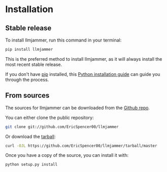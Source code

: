 # Installation

## Stable release

To install llmjammer, run this command in your terminal:

```sh
pip install llmjammer
```

This is the preferred method to install llmjammer, as it will always install the most recent stable release.

If you don't have [pip](https://pip.pypa.io) installed, this [Python installation guide](http://docs.python-guide.org/en/latest/starting/installation/) can guide you through the process.

## From sources

The sources for llmjammer can be downloaded from the [Github repo](https://github.com/EricSpencer00/llmjammer).

You can either clone the public repository:

```sh
git clone git://github.com/EricSpencer00/llmjammer
```

Or download the [tarball](https://github.com/EricSpencer00/llmjammer/tarball/master):

```sh
curl -OJL https://github.com/EricSpencer00/llmjammer/tarball/master
```

Once you have a copy of the source, you can install it with:

```sh
python setup.py install
```
